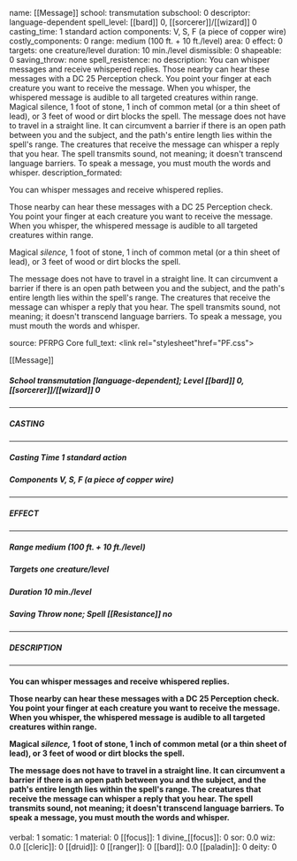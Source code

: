 name: [[Message]]
school: transmutation
subschool: 0
descriptor: language-dependent
spell_level: [[bard]] 0, [[sorcerer]]/[[wizard]] 0
casting_time: 1 standard action
components: V, S, F (a piece of copper wire)
costly_components: 0
range: medium (100 ft. + 10 ft./level)
area: 0
effect: 0
targets: one creature/level
duration: 10 min./level
dismissible: 0
shapeable: 0
saving_throw: none
spell_resistence: no
description: You can whisper messages and receive whispered replies.  Those nearby can hear these messages with a DC 25 Perception check. You point your finger at each creature you want to receive the message. When you whisper, the whispered message is audible to all targeted creatures within range.  Magical silence, 1 foot of stone, 1 inch of common metal (or a thin sheet of lead), or 3 feet of wood or dirt blocks the spell.  The message does not have to travel in a straight line. It can circumvent a barrier if there is an open path between you and the subject, and the path's entire length lies within the spell's range. The creatures that receive the message can whisper a reply that you hear. The spell transmits sound, not meaning; it doesn't transcend language barriers. To speak a message, you must mouth the words and whisper.
description_formated: <p>You can whisper messages and receive whispered replies.</p><p>Those nearby can hear these messages with a DC 25 Perception check. You point your finger at each creature you want to receive the message. When you whisper, the whispered message is audible to all targeted creatures within range.</p><p>Magical <i>silence,</i> 1 foot of stone, 1 inch of common metal (or a thin sheet of lead), or 3 feet of wood or dirt blocks the spell.</p><p>The message does not have to travel in a straight line. It can circumvent a barrier if there is an open path between you and the subject, and the path's entire length lies within the spell's range. The creatures that receive the message can whisper a reply that you hear. The spell transmits sound, not meaning; it doesn't transcend language barriers. To speak a message, you must mouth the words and whisper.</p>
source: PFRPG Core
full_text: <link rel="stylesheet"href="PF.css"><div class="heading"><p class="alignleft">[[Message]]</p><div style="clear: both;"></div></div><div><h5><b>School </b>transmutation [language-dependent]; <b>Level </b>[[bard]] 0, [[sorcerer]]/[[wizard]] 0</h5></div><hr/><div><h5><b>CASTING</b></h5></div><hr/><div><h5><b>Casting Time </b>1 standard action</h5><h5><b>Components </b>V, S, F (a piece of copper wire)</h5></div><hr/><div><h5><b>EFFECT</b></h5></div><hr/><div><h5><b>Range </b>medium (100 ft. + 10 ft./level)</h5><h5><b>Targets </b>one creature/level</h5><h5><b>Duration </b>10 min./level</h5><h5><b>Saving Throw </b>none; <b>Spell [[Resistance]] </b>no</h5></div><hr/><div><h5><b>DESCRIPTION</b></h5></div><hr/><div><h4><p>You can whisper messages and receive whispered replies.</p><p>Those nearby can hear these messages with a DC 25 Perception check. You point your finger at each creature you want to receive the message. When you whisper, the whispered message is audible to all targeted creatures within range.</p><p>Magical <i>silence,</i> 1 foot of stone, 1 inch of common metal (or a thin sheet of lead), or 3 feet of wood or dirt blocks the spell.</p><p>The message does not have to travel in a straight line. It can circumvent a barrier if there is an open path between you and the subject, and the path's entire length lies within the spell's range. The creatures that receive the message can whisper a reply that you hear. The spell transmits sound, not meaning; it doesn't transcend language barriers. To speak a message, you must mouth the words and whisper.</p></h4></div>
verbal: 1
somatic: 1
material: 0
[[focus]]: 1
divine_[[focus]]: 0
sor: 0.0
wiz: 0.0
[[cleric]]: 0
[[druid]]: 0
[[ranger]]: 0
[[bard]]: 0.0
[[paladin]]: 0
deity: 0
